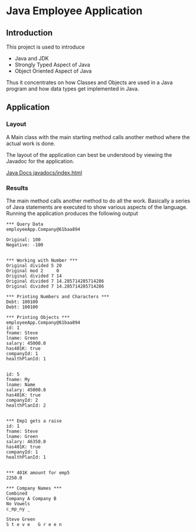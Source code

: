 # Java Employee Application

## Introduction

This project is used to introduce

* Java and JDK
* Strongly Typed Aspect of Java
* Object Oriented Aspect of Java

Thus it concentrates on how Classes and Objects are used in a Java program and how data types get implemented in Java.

## Application

### Layout

A Main class with the main starting method calls another method where the actual work is done.

The layout of the application can best be understood by viewing the Javadoc for the application.

[Java Docs javadocs/index.html](EmployeeAPP/javadocs/index.html)

### Results

The main method calls another method to do all the work. Basically a series of Java statements are executed to show various aspects of the language. Running the application produces the following output

```Text
*** Query Data
employeeApp.Company@61baa894

Original: 100
Negative: -100


*** Working with Number ***
Original divided 5 20
Original mod 2     0
Original divided 7 14
Original divided 7 14.285714285714286
Original divided 7 14.285714285714286

*** Printing Numbers and Characters ***
Debt: 100100
Debt: 100100

*** Printing Objects ***
employeeApp.Company@61baa894
id: 1
fname: Steve
lname: Green
salary: 45000.0
has401K: true
companyId: 1
healthPlanId: 1


id: 5
fname: My
lname: Name
salary: 45000.0
has401K: true
companyId: 2
healthPlanId: 2


*** Emp1 gets a raise
id: 1
fname: Steve
lname: Green
salary: 46350.0
has401K: true
companyId: 1
healthPlanId: 1


*** 401K amount for emp5
2250.0

*** Company Names ***
Combined
Company A Company B
No Vowels
c_mp_ny _

Steve Green
S t e v e   G r e e n
```

